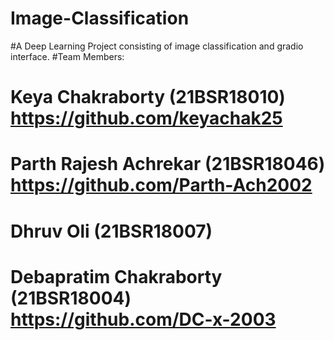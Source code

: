 # Image-Classification
#A Deep Learning Project consisting of image classification and gradio interface.
#Team Members: 
# Keya Chakraborty (21BSR18010) https://github.com/keyachak25
# Parth Rajesh Achrekar (21BSR18046) https://github.com/Parth-Ach2002
# Dhruv Oli (21BSR18007)
# Debapratim Chakraborty (21BSR18004) https://github.com/DC-x-2003
